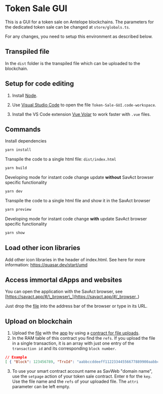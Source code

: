 # Token Sale GUI

This is a GUI for a token sale on Antelope blockchains. The parameters for the dedicated token sale can be changed at `store/globals.ts`.

For any changes, you need to setup this environment as described below.

## Transpiled file

In the `dist` folder is the transpiled file which can be uploaded to the blockchain.

## Setup for code editing

1. Install [Node](https://nodejs.org).

2. Use [Visual Studio Code](https://code.visualstudio.com/download) to open the file `Token-Sale-GUI.code-workspace`.

3. Install the VS Code extension [Vue Volar](https://marketplace.visualstudio.com/items?itemName=Vue.volar) to work faster with `.vue` files.

## Commands

Install dependencies

```bash
yarn install
```

Transpile the code to a single html file: `dist/index.html`

```bash
yarn build
```

Developing mode for instant code change update **without** SavAct browser specific functionality

```bash
yarn dev
```

Transpile the code to a single html file and show it in the SavAct browser

```bash
yarn preview
```

Developing mode for instant code change **with** update SavAct browser specific functionality

```bash
yarn show
```

## Load other icon libraries

Add other icon libraries in the header of index.html.
See here for more information: https://quasar.dev/start/umd

## Access immortal dApps and websites

You can open the application with the SavAct browser, see [https://savact.app/#/\_browser\_](https://savact.app/#/_browser_)

Just drop the [file](./dist/index.html) into the address bar of the browser or type in its URL.

## Upload on blockchain

1. Upload the [file](./dist/index.html) with the [app](https://savact.app/#/_fileupload_) by using a [contract for file uploads](https://github.com/SavAct/SavWeb).
2. In the RAM table of this contract you find the `refs`. If you upload the file in a single transaction, it is an array with just one entry of the `transaction id` and its corresponding `block number`.

```json
// Example
[ { "Block": 123456789, "TrxId": "aabbccddeeff11223344556677889900aabbccddeeff11223344556677889900" } ]`
```

3. To use your smart contract account name as SavWeb "domain name", use the `setpage` action of your token sale contract. Enter `0` for the `key`. Use the file name and the `refs` of your uploaded file. The `attri` parameter can be left empty.

